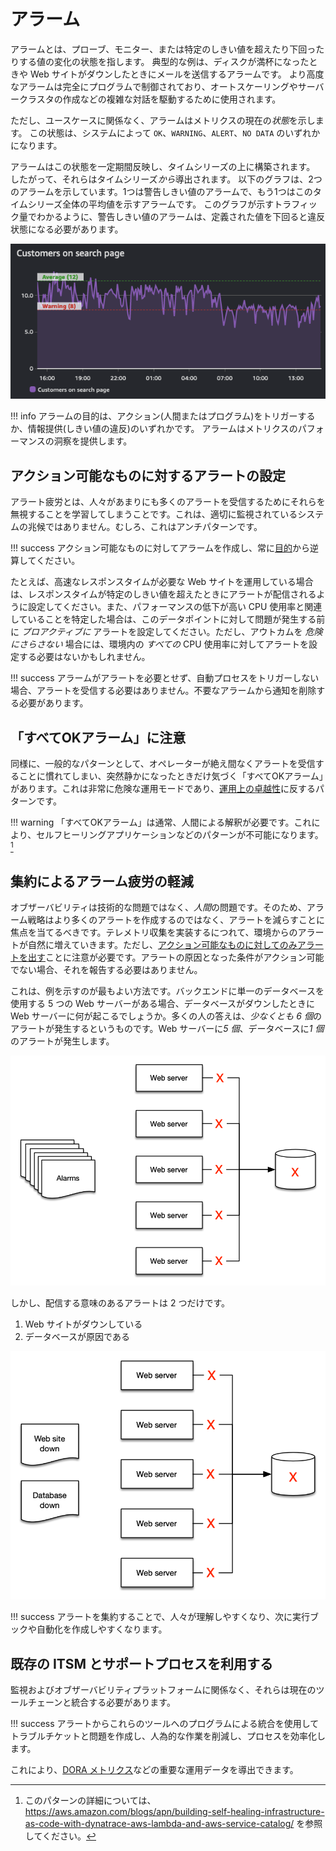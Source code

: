 # アラーム

アラームとは、プローブ、モニター、または特定のしきい値を超えたり下回ったりする値の変化の状態を指します。
典型的な例は、ディスクが満杯になったときや Web サイトがダウンしたときにメールを送信するアラームです。
より高度なアラームは完全にプログラムで制御されており、オートスケーリングやサーバークラスタの作成などの複雑な対話を駆動するために使用されます。

ただし、ユースケースに関係なく、アラームはメトリクスの現在の*状態*を示します。 
この状態は、システムによって `OK`、`WARNING`、`ALERT`、`NO DATA` のいずれかになります。

アラームはこの状態を一定期間反映し、タイムシリーズの上に構築されます。 
したがって、それらはタイムシリーズ*から*導出されます。 
以下のグラフは、2つのアラームを示しています。1つは警告しきい値のアラームで、もう1つはこのタイムシリーズ全体の平均値を示すアラームです。 
このグラフが示すトラフィック量でわかるように、警告しきい値のアラームは、定義された値を下回ると違反状態になる必要があります。

![2つのアラームを持つタイムシリーズ](../images/cwalarm2.png)

!!! info
    アラームの目的は、アクション(人間またはプログラム)をトリガーするか、情報提供(しきい値の違反)のいずれかです。
    アラームはメトリクスのパフォーマンスの洞察を提供します。

## アクション可能なものに対するアラートの設定

アラート疲労とは、人々があまりにも多くのアラートを受信するためにそれらを無視することを学習してしまうことです。これは、適切に監視されているシステムの兆候ではありません。むしろ、これはアンチパターンです。

!!! success
	アクション可能なものに対してアラームを作成し、常に[目的](../../guides/#monitor-what-matters)から逆算してください。

たとえば、高速なレスポンスタイムが必要な Web サイトを運用している場合は、レスポンスタイムが特定のしきい値を超えたときにアラートが配信されるように設定してください。また、パフォーマンスの低下が高い CPU 使用率と関連していることを特定した場合は、このデータポイントに対して問題が発生する前に *プロアクティブに* アラートを設定してください。ただし、アウトカムを *危険にさらさない* 場合には、環境内の *すべての* CPU 使用率に対してアラートを設定する必要はないかもしれません。

!!! success
	アラームがアラートを必要とせず、自動プロセスをトリガーしない場合、アラートを受信する必要はありません。不要なアラームから通知を削除する必要があります。

## 「すべてOKアラーム」に注意

同様に、一般的なパターンとして、オペレーターが絶え間なくアラートを受信することに慣れてしまい、突然静かになったときだけ気づく「すべてOKアラーム」があります。これは非常に危険な運用モードであり、[運用上の卓越性](../../faq/#運用上の卓越性とは)に反するパターンです。 

!!! warning
	「すべてOKアラーム」は通常、人間による解釈が必要です。これにより、セルフヒーリングアプリケーションなどのパターンが不可能になります。[^1]

## 集約によるアラーム疲労の軽減

オブザーバビリティは技術的な問題ではなく、*人間*の問題です。そのため、アラーム戦略はより多くのアラートを作成するのではなく、アラートを減らすことに焦点を当てるべきです。テレメトリ収集を実装するにつれて、環境からのアラートが自然に増えていきます。ただし、[アクション可能なものに対してのみアラートを出す](../../signals/alarms/#alert-on-things-that-are-actionable)ことに注意が必要です。アラートの原因となった条件がアクション可能でない場合、それを報告する必要はありません。

これは、例を示すのが最もよい方法です。バックエンドに単一のデータベースを使用する 5 つの Web サーバーがある場合、データベースがダウンしたときに Web サーバーに何が起こるでしょうか。多くの人の答えは、*少なくとも 6 個*のアラートが発生するというものです。Web サーバーに*5 個*、データベースに*1 個*のアラートが発生します。

![6 個のアラーム](../images/alarm3.png)

しかし、配信する意味のあるアラートは 2 つだけです。

1. Web サイトがダウンしている
2. データベースが原因である

![2 個のアラーム](../images/alarm4.png)

!!! success
    アラートを集約することで、人々が理解しやすくなり、次に実行ブックや自動化を作成しやすくなります。

## 既存の ITSM とサポートプロセスを利用する

監視およびオブザーバビリティプラットフォームに関係なく、それらは現在のツールチェーンと統合する必要があります。

!!! success
	アラートからこれらのツールへのプログラムによる統合を使用してトラブルチケットと問題を作成し、人為的な作業を削減し、プロセスを効率化します。

これにより、[DORA メトリクス](https://en.wikipedia.org/wiki/DevOps)などの重要な運用データを導出できます。


[^1]: このパターンの詳細については、 https://aws.amazon.com/blogs/apn/building-self-healing-infrastructure-as-code-with-dynatrace-aws-lambda-and-aws-service-catalog/ を参照してください。
